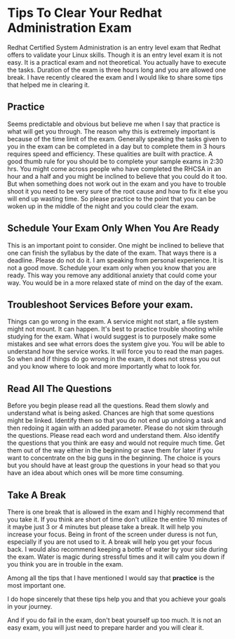 #  Tips To Clear Your Redhat Administration Exam




Redhat Certified System Administration is an entry level exam that Redhat offers to validate your Linux skills. Though it is an entry level exam it is not easy. It is a practical exam and not theoretical. You actually have to execute the tasks. Duration of the exam is three hours long and you are allowed one break. I have recently cleared the exam and I would like to share some tips that helped me in clearing it. 




## Practice

Seems predictable and obvious but believe me when I say that practice is what will get you through. The reason why this is extremely important is because of the time limit of the exam. Generally speaking the tasks given to you in the exam can be completed in a day but to complete them in 3 hours requires speed and efficiency. These qualities are built with practice. A good thumb rule for you should be to complete your sample exams in 2:30 hrs. You might come across people who have completed the RHCSA in an hour and a half and you might be inclined to believe that you could do it too. But when something does not work out in the exam and you have to trouble shoot it you need to be very sure of the root cause and how to fix it else you will end up wasting time. So please practice to the point that you can be woken up in the middle of the night and you could clear the exam.


## Schedule Your Exam Only When You Are Ready

This is an important point to consider. One might be inclined to believe that one can finish the syllabus by the date of the exam. That ways there is a deadline. Please do not do it. I am speaking from personal experience. It is not a good move. Schedule your exam only when you know that you are ready. This way you remove any additional anxiety that could come your way. You would be in a more relaxed state of mind on the day of the exam.


## Troubleshoot Services Before your exam.

Things can go wrong in the exam. A service might not start, a file system might not mount. It can happen. It's best to practice trouble shooting while studying for the exam. What i would suggest is to purposely make some mistakes and see what errors does the system give you. You will be able to understand how the service works. It will force you to read the man pages. So when and if things do go wrong in the exam, it does not stress you out and you know where to look and more importantly what to look for. 


## Read All The Questions

Before you begin please read all the questions. Read them slowly and understand what is being asked. Chances are high that some questions might be linked. Identify them so that you do not end up undoing a task and then redoing it again with an added parameter. Please do not skim through the questions. Please read each word and understand them. Also identify the questions that you think are easy and would not require much time. Get them out of the way either in the beginning or save them for later if you want to concentrate on the big guns in the beginning. The choice is yours but you should have at least group the questions in your head so that you have an idea about which ones will be more time consuming.


## Take A Break

There is one break that is allowed in the exam and I highly recommend that you take it. If you think are short of time don't utilize the entire 10 minutes of it maybe just 3 or 4 minutes but please take a break. It will help you increase your focus. Being in front of the screen under duress is not fun, especially if you are not used to it. A break will help you get your focus back. I would also recommend keeping a bottle of water by your side during the exam. Water is magic during stressful times and it will calm you down if you think you are in trouble in the exam.



Among all the tips that I have mentioned I would say that **practice** is the most important one. 

I do hope sincerely that these tips help you and that you achieve your goals in your journey.

And if you do fail in the exam, don't beat yourself up too much. It is not an easy exam, you will just need to prepare harder and you will clear it. 


